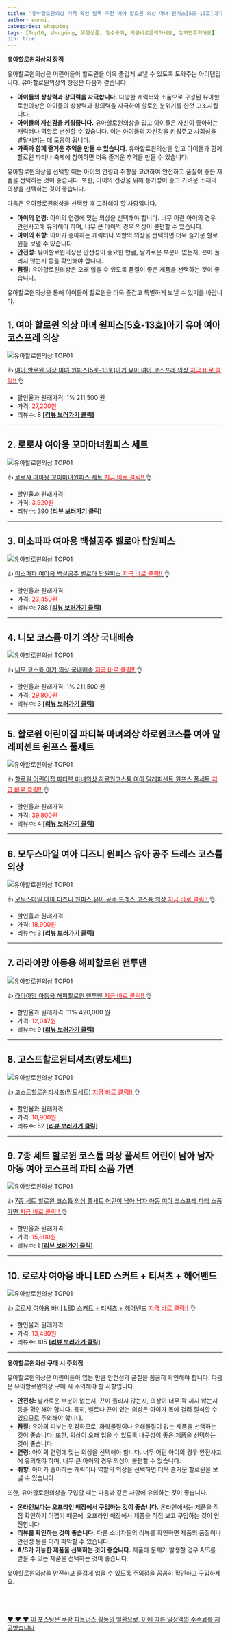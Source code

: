 ```yaml
---
title: "유아할로윈의상 가격 확인 필독 추천 여아 할로윈 의상 마녀 원피스[5호-13호]아기 유아 여아 코스프레 의상 비교 장점 구매가이드"
author: eunmi.
categories: shopping
tags: [Top10, shopping, 유행상품, 필수구매, 지금바로클릭하세요, 놓치면후회해요]
pin: true
---
```

**유아할로윈의상의 장점**

유아할로윈의상은 어린이들이 할로윈을 더욱 즐겁게 보낼 수 있도록 도와주는 아이템입니다. 유아할로윈의상의 장점은 다음과 같습니다.

* **아이들의 상상력과 창의력을 자극합니다.** 다양한 캐릭터와 소품으로 구성된 유아할로윈의상은 아이들의 상상력과 창의력을 자극하여 할로윈 분위기를 한껏 고조시킵니다.
* **아이들의 자신감을 키워줍니다.** 유아할로윈의상을 입고 아이들은 자신이 좋아하는 캐릭터나 역할로 변신할 수 있습니다. 이는 아이들의 자신감을 키워주고 사회성을 발달시키는 데 도움이 됩니다.
* **가족과 함께 즐거운 추억을 만들 수 있습니다.** 유아할로윈의상을 입고 아이들과 함께 할로윈 파티나 축제에 참여하면 더욱 즐거운 추억을 만들 수 있습니다.

유아할로윈의상을 선택할 때는 아이의 연령과 취향을 고려하여 안전하고 품질이 좋은 제품을 선택하는 것이 좋습니다. 또한, 아이의 건강을 위해 통기성이 좋고 가벼운 소재의 의상을 선택하는 것이 좋습니다.

다음은 유아할로윈의상을 선택할 때 고려해야 할 사항입니다.

* **아이의 연령:** 아이의 연령에 맞는 의상을 선택해야 합니다. 너무 어린 아이의 경우 안전사고에 유의해야 하며, 너무 큰 아이의 경우 의상이 불편할 수 있습니다.
* **아이의 취향:** 아이가 좋아하는 캐릭터나 역할의 의상을 선택하면 더욱 즐거운 할로윈을 보낼 수 있습니다.
* **안전성:** 유아할로윈의상은 안전성이 중요한 만큼, 날카로운 부분이 없는지, 끈이 풀리지 않는지 등을 확인해야 합니다.
* **품질:** 유아할로윈의상은 오래 입을 수 있도록 품질이 좋은 제품을 선택하는 것이 좋습니다.

유아할로윈의상을 통해 아이들이 할로윈을 더욱 즐겁고 특별하게 보낼 수 있기를 바랍니다.

   

## 1. 여아 할로윈 의상 마녀 원피스[5호-13호]아기 유아 여아 코스프레 의상

![유아할로윈의상 TOP01](https://thumbnail9.coupangcdn.com/thumbnails/remote/230x230ex/image/vendor_inventory/67aa/4eb94ecf997e1432b63d1dbc43be7863c4ba50d7b9f059af01cfe57cdd47.jpeg)


👍 [여아 할로윈 의상 마녀 원피스[5호-13호]아기 유아 여아 코스프레 의상 <font color=red> 지금 바로 클릭!! </font> ](https://link.coupang.com/re/AFFSDP?lptag=AF3617701&subid=GithubCoopas&pageKey=6723171107&traceid=V0-153&itemId=15641566918&vendorItemId=83265730204) 👌 


- 할인율과 원래가격: 1%  211,500   원
- 가격: <span style='color:red'>27,200원</span>
- 리뷰수: 8  [**[리뷰 보러가기 클릭]**](https://link.coupang.com/re/AFFSDP?lptag=AF3617701&subid=GithubCoopas&pageKey=6723171107&traceid=V0-153&itemId=15641566918&vendorItemId=83265730204)

---


   

## 2. 로로샤 여아용 꼬마마녀원피스 세트

![유아할로윈의상 TOP01](https://thumbnail9.coupangcdn.com/thumbnails/remote/230x230ex/image/retail/images/7034635131523964-34f7928d-fafa-4460-9506-7c20a5c8ecb2.jpg)


👍 [로로샤 여아용 꼬마마녀원피스 세트 <font color=red> 지금 바로 클릭!! </font> ](https://link.coupang.com/re/AFFSDP?lptag=AF3617701&subid=GithubCoopas&pageKey=314923634&traceid=V0-153&itemId=1000553838&vendorItemId=5429035309) 👌 


- 할인율과 원래가격: 
- 가격: <span style='color:red'>3,920원</span>
- 리뷰수: 390  [**[리뷰 보러가기 클릭]**](https://link.coupang.com/re/AFFSDP?lptag=AF3617701&subid=GithubCoopas&pageKey=314923634&traceid=V0-153&itemId=1000553838&vendorItemId=5429035309)

---


   

## 3. 미소파파 여아용 백설공주 벨로아 탑원피스

![유아할로윈의상 TOP01](https://thumbnail6.coupangcdn.com/thumbnails/remote/230x230ex/image/retail/images/2069776085358345-d61eb158-95c9-4a98-8432-9264fc7e7b32.jpg)


👍 [미소파파 여아용 백설공주 벨로아 탑원피스 <font color=red> 지금 바로 클릭!! </font> ](https://link.coupang.com/re/AFFSDP?lptag=AF3617701&subid=GithubCoopas&pageKey=6051850751&traceid=V0-153&itemId=11094165922&vendorItemId=78373543329) 👌 


- 할인율과 원래가격: 
- 가격: <span style='color:red'>23,450원</span>
- 리뷰수: 788  [**[리뷰 보러가기 클릭]**](https://link.coupang.com/re/AFFSDP?lptag=AF3617701&subid=GithubCoopas&pageKey=6051850751&traceid=V0-153&itemId=11094165922&vendorItemId=78373543329)

---


   

## 4. 니모 코스튬 아기 의상 국내배송

![유아할로윈의상 TOP01](https://thumbnail6.coupangcdn.com/thumbnails/remote/230x230ex/image/vendor_inventory/e339/a2fc479383d0b5aefe738e21fdf68819116970c07654e52f1e150616d7ca.png)


👍 [니모 코스튬 아기 의상 국내배송 <font color=red> 지금 바로 클릭!! </font> ](https://link.coupang.com/re/AFFSDP?lptag=AF3617701&subid=GithubCoopas&pageKey=7449904116&traceid=V0-153&itemId=19392145079&vendorItemId=86504409386) 👌 


- 할인율과 원래가격: 1%  211,500   원
- 가격: <span style='color:red'>29,800원</span>
- 리뷰수: 3  [**[리뷰 보러가기 클릭]**](https://link.coupang.com/re/AFFSDP?lptag=AF3617701&subid=GithubCoopas&pageKey=7449904116&traceid=V0-153&itemId=19392145079&vendorItemId=86504409386)

---


   

## 5. 할로원 어린이집 파티복 마녀의상 하로원코스튬 여아 말레피센트 원프스 풀세트

![유아할로윈의상 TOP01](https://thumbnail7.coupangcdn.com/thumbnails/remote/230x230ex/image/vendor_inventory/bd1e/f2ac4a0e4ceecc8c87349d7860c5e01dafbf126353a51ab0bc3a563b3807.jpg)


👍 [할로원 어린이집 파티복 마녀의상 하로원코스튬 여아 말레피센트 원프스 풀세트 <font color=red> 지금 바로 클릭!! </font> ](https://link.coupang.com/re/AFFSDP?lptag=AF3617701&subid=GithubCoopas&pageKey=6810828852&traceid=V0-153&itemId=16111030606&vendorItemId=87476390947) 👌 


- 할인율과 원래가격: 
- 가격: <span style='color:red'>39,800원</span>
- 리뷰수: 4  [**[리뷰 보러가기 클릭]**](https://link.coupang.com/re/AFFSDP?lptag=AF3617701&subid=GithubCoopas&pageKey=6810828852&traceid=V0-153&itemId=16111030606&vendorItemId=87476390947)

---


   

## 6. 모두스마일 여아 디즈니 원피스 유아 공주 드레스 코스튬 의상

![유아할로윈의상 TOP01](https://thumbnail7.coupangcdn.com/thumbnails/remote/230x230ex/image/vendor_inventory/63ef/5053e3e89d2e16e07effad0c65963d3548c77b52f814eab6efd4ae3d976a.jpg)


👍 [모두스마일 여아 디즈니 원피스 유아 공주 드레스 코스튬 의상 <font color=red> 지금 바로 클릭!! </font> ](https://link.coupang.com/re/AFFSDP?lptag=AF3617701&subid=GithubCoopas&pageKey=7646223601&traceid=V0-153&itemId=20327180144&vendorItemId=87412368398) 👌 


- 할인율과 원래가격: 
- 가격: <span style='color:red'>18,900원</span>
- 리뷰수: 3  [**[리뷰 보러가기 클릭]**](https://link.coupang.com/re/AFFSDP?lptag=AF3617701&subid=GithubCoopas&pageKey=7646223601&traceid=V0-153&itemId=20327180144&vendorItemId=87412368398)

---


   

## 7. 라라아망 아동용 해피할로윈 맨투맨

![유아할로윈의상 TOP01](https://thumbnail9.coupangcdn.com/thumbnails/remote/230x230ex/image/retail/images/2022/08/10/16/6/aab501c0-ba45-482c-b4da-671fa4c34079.jpg)


👍 [라라아망 아동용 해피할로윈 맨투맨 <font color=red> 지금 바로 클릭!! </font> ](https://link.coupang.com/re/AFFSDP?lptag=AF3617701&subid=GithubCoopas&pageKey=6700042395&traceid=V0-153&itemId=15515543305&vendorItemId=82734803261) 👌 


- 할인율과 원래가격: 11%  420,000   원
- 가격: <span style='color:red'>12,047원</span>
- 리뷰수: 9  [**[리뷰 보러가기 클릭]**](https://link.coupang.com/re/AFFSDP?lptag=AF3617701&subid=GithubCoopas&pageKey=6700042395&traceid=V0-153&itemId=15515543305&vendorItemId=82734803261)

---


   

## 8. 고스트할로윈티셔츠(망토세트)

![유아할로윈의상 TOP01](https://thumbnail10.coupangcdn.com/thumbnails/remote/230x230ex/image/vendor_inventory/4f4f/f0d799d72ab06891e642912cf007251a8424e821be95ce4c436a4237814a.jpg)


👍 [고스트할로윈티셔츠(망토세트) <font color=red> 지금 바로 클릭!! </font> ](https://link.coupang.com/re/AFFSDP?lptag=AF3617701&subid=GithubCoopas&pageKey=7536859305&traceid=V0-153&itemId=19803099353&vendorItemId=86940019153) 👌 


- 할인율과 원래가격: 
- 가격: <span style='color:red'>10,900원</span>
- 리뷰수: 52  [**[리뷰 보러가기 클릭]**](https://link.coupang.com/re/AFFSDP?lptag=AF3617701&subid=GithubCoopas&pageKey=7536859305&traceid=V0-153&itemId=19803099353&vendorItemId=86940019153)

---


   

## 9. 7종 세트 할로윈 코스튬 의상 풀세트 어린이 남아 남자 아동 여아 코스프레 파티 소품 가면

![유아할로윈의상 TOP01](https://thumbnail10.coupangcdn.com/thumbnails/remote/230x230ex/image/vendor_inventory/6562/1a4824e6ab45b7738f17c727403597401310bc2dbeade98a3903203c5fb4.jpg)


👍 [7종 세트 할로윈 코스튬 의상 풀세트 어린이 남아 남자 아동 여아 코스프레 파티 소품 가면 <font color=red> 지금 바로 클릭!! </font> ](https://link.coupang.com/re/AFFSDP?lptag=AF3617701&subid=GithubCoopas&pageKey=7551845087&traceid=V0-153&itemId=19876024285&vendorItemId=86976647533) 👌 


- 할인율과 원래가격: 
- 가격: <span style='color:red'>15,800원</span>
- 리뷰수: 1  [**[리뷰 보러가기 클릭]**](https://link.coupang.com/re/AFFSDP?lptag=AF3617701&subid=GithubCoopas&pageKey=7551845087&traceid=V0-153&itemId=19876024285&vendorItemId=86976647533)

---


   

## 10. 로로샤 여아용 바니 LED 스커트 + 티셔츠 + 헤어밴드

![유아할로윈의상 TOP01](https://thumbnail6.coupangcdn.com/thumbnails/remote/230x230ex/image/retail/images/2020/09/14/16/9/c1e244fb-403d-4a90-a3d9-358e5ab18ad4.jpg)


👍 [로로샤 여아용 바니 LED 스커트 + 티셔츠 + 헤어밴드 <font color=red> 지금 바로 클릭!! </font> ](https://link.coupang.com/re/AFFSDP?lptag=AF3617701&subid=GithubCoopas&pageKey=2170502789&traceid=V0-153&itemId=3692265427&vendorItemId=71677583228) 👌 


- 할인율과 원래가격: 
- 가격: <span style='color:red'>13,480원</span>
- 리뷰수: 105  [**[리뷰 보러가기 클릭]**](https://link.coupang.com/re/AFFSDP?lptag=AF3617701&subid=GithubCoopas&pageKey=2170502789&traceid=V0-153&itemId=3692265427&vendorItemId=71677583228)

---
**유아할로윈의상 구매 시 주의점**

유아할로윈의상은 어린이들이 입는 만큼 안전성과 품질을 꼼꼼히 확인해야 합니다. 다음은 유아할로윈의상 구매 시 주의해야 할 사항입니다.

* **안전성:** 날카로운 부분이 없는지, 끈이 풀리지 않는지, 의상이 너무 꽉 끼지 않는지 등을 확인해야 합니다. 특히, 벨트나 끈이 있는 의상은 아이가 목에 걸려 질식할 수 있으므로 주의해야 합니다.
* **품질:** 유아의 피부는 민감하므로, 화학물질이나 유해물질이 없는 제품을 선택하는 것이 좋습니다. 또한, 의상이 오래 입을 수 있도록 내구성이 좋은 제품을 선택하는 것이 좋습니다.
* **연령:** 아이의 연령에 맞는 의상을 선택해야 합니다. 너무 어린 아이의 경우 안전사고에 유의해야 하며, 너무 큰 아이의 경우 의상이 불편할 수 있습니다.
* **취향:** 아이가 좋아하는 캐릭터나 역할의 의상을 선택하면 더욱 즐거운 할로윈을 보낼 수 있습니다.

또한, 유아할로윈의상을 구입할 때는 다음과 같은 사항에 유의하는 것이 좋습니다.

* **온라인보다는 오프라인 매장에서 구입하는 것이 좋습니다.** 온라인에서는 제품을 직접 확인하기 어렵기 때문에, 오프라인 매장에서 제품을 직접 보고 구입하는 것이 안전합니다.
* **리뷰를 확인하는 것이 좋습니다.** 다른 소비자들의 리뷰를 확인하면 제품의 품질이나 안전성 등을 미리 파악할 수 있습니다.
* **A/S가 가능한 제품을 선택하는 것이 좋습니다.** 제품에 문제가 발생할 경우 A/S를 받을 수 있는 제품을 선택하는 것이 좋습니다.

유아할로윈의상을 안전하고 즐겁게 입을 수 있도록 주의점을 꼼꼼히 확인하고 구입하세요.<br><br><br><br><br> [ ❤ ❤ ❤ 이 포스팅은 쿠팡 파트너스 활동의 일환으로, 이에 따른 일정액의 수수료를 제공받습니다](https://link.coupang.com/a/bcEFyh)